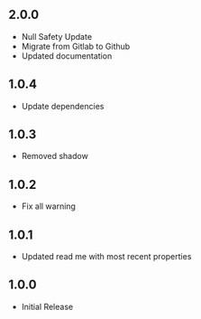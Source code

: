 ## 2.0.0

* Null Safety Update
* Migrate from Gitlab to Github
* Updated documentation

## 1.0.4

* Update dependencies

## 1.0.3

* Removed shadow

## 1.0.2

* Fix all warning

## 1.0.1

* Updated read me with most recent properties

## 1.0.0

* Initial Release
